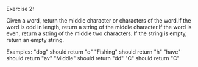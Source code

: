 Exercise 2: 

Given a word, return the middle character or characters of the word.If the word is odd in length, return a string of the middle character.If the word is even, return a string of the middle two characters. If the string is empty, return an empty string.

Examples:
"dog" should return "o"
"Fishing" should return "h"
"have" should return "av"
"Middle" should return "dd"
"C" should return "C"
